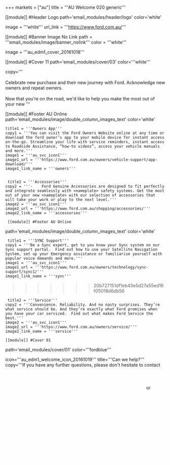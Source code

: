 +++
markets = ["au"]
title = '''AU Welcome 020 generic'''


[[module]] #Header Logo
path='email_modules/header/logo'
color='white'

  image = '''white'''
  url_link = '''https://www.ford.com.au/'''


[[module]] #Banner Image No Link
path = '''email_modules/image/banner_nolink'''
color = '''white'''

  image = '''au_edm1_cover_20161018'''
  
  [[module]] #Cover 11
path='email_modules/cover/03'
color='''white'''

  copy='''<br /><br />Celebrate new purchase and their new journey with Ford. Acknowledge new owners and repeat owners.<br /><br />Now that you’re on the road, we'd like to help you make the most out of your new <nameplate>'''
  
  [[module]] #Footer AU Online
path='email_modules/image/double_column_images_text'
color='white'
  
    title1 = '''Owners App'''
	copy1 = '''You can visit the Ford Owners Website online at any time or download the ford owner’s app to your mobile device for instant access on-the-go. Streamline your life with service reminders, instant access to Roadside Assistance, “how-to videos”, access your vehicle manuals and more.'''
	image1 = '''au_svc_icon1'''
	image1_url = '''https://www.ford.com.au/owners/vehicle-support/app-download/'''
	image1_link_name = '''owners'''
    
    
     title2 = '''Accessories'''
	copy2 = '''-	Ford Genuine Accessories are designed to fit perfectly and integrate seamlessly with <nameplate> safety systems. Get the most out of your new <nameplate> with our selection of accessories that will take your work or play to the next level.'''
	image2 = '''au_svc_icon1'''
	image2_url = '''https://www.ford.com.au/shopping/accessories/'''
	image2_link_name = '''accessories'''
    
     [[module]] #Footer AU Online
path='email_modules/image/double_column_images_text'
color='white'
    
     title1 = '''SYNC Support'''
	copy1 = '''Be a Sync expert, get to you know your Sync system on our Sync support portal.  Find out how to use your Satellite Navigation System, set up your Emergency assistance or familiarise yourself with popular voice demands and more.'''
	image1 = '''au_svc_icon1'''
	image1_url = '''https://www.ford.com.au/owners/technology/sync-support/sync1/'''
	image1_link_name = '''sync'''
>>>>>>> 20b727151df1eb43e5d27a55ed16f05018d6db56
    
     title2 = '''Service'''
	copy2 = '''Convenience. Reliability. And no nasty surprises. They’re what service should be. And they’re exactly what Ford promises when you have your car serviced.  Find out what makes Ford Service the best.'''
	image2 = '''au_svc_icon1'''
	image2_url = '''https://www.ford.com.au/owners/service/'''
	image2_link_name = '''service'''
    
    [[module]] #Cover 01
path='email_modules/cover/01'
color='''fordblue'''

  icon='''au_edm1_welcome_icon_20161019'''
  title='''Can we help?'''
  copy='''If you have any further questions, please don't hesitate to contact <br /><br /><span style="color:#FFFFFF"><%${user.CustomAttribute['Dealer_Name']}%> on <a href="tel:<%${user.CustomAttribute['Dealer_Phone']}%>" style="color:#FFFFFF; text-decoration:none"><%${user.CustomAttribute['Dealer_Phone']}%></a>   </span>or <a href="tel:133673" style="color:#FFFFFF; text-decoration:none"><span style="color:#FFFFFF">13 FORD (13 36 73)</span>'''


[[module]] #Footer AU Social
path='email_modules/footer/au/social'
color='white'

[[module]] #Footer Disclaimer
path='email_modules/footer/disclaimer'
color='white'

  text = '''DISCLAIMERS:	
        <br /> <br />'''
        
+++
